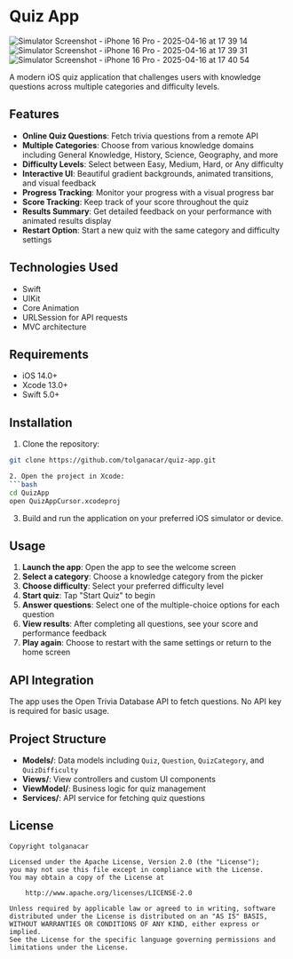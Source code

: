# Quiz App
![Simulator Screenshot - iPhone 16 Pro - 2025-04-16 at 17 39 14](https://github.com/user-attachments/assets/8dea9826-f336-40ed-9934-43498e0b6d64)
![Simulator Screenshot - iPhone 16 Pro - 2025-04-16 at 17 39 31](https://github.com/user-attachments/assets/ff356a96-570b-4abd-b479-4bdebb2fa950)
![Simulator Screenshot - iPhone 16 Pro - 2025-04-16 at 17 40 54](https://github.com/user-attachments/assets/d4e6e006-9c8f-4076-9dcd-32f05bc5ebf8)

A modern iOS quiz application that challenges users with knowledge questions across multiple categories and difficulty levels.

## Features

- **Online Quiz Questions**: Fetch trivia questions from a remote API
- **Multiple Categories**: Choose from various knowledge domains including General Knowledge, History, Science, Geography, and more
- **Difficulty Levels**: Select between Easy, Medium, Hard, or Any difficulty
- **Interactive UI**: Beautiful gradient backgrounds, animated transitions, and visual feedback
- **Progress Tracking**: Monitor your progress with a visual progress bar
- **Score Tracking**: Keep track of your score throughout the quiz
- **Results Summary**: Get detailed feedback on your performance with animated results display
- **Restart Option**: Start a new quiz with the same category and difficulty settings

## Technologies Used

- Swift
- UIKit
- Core Animation
- URLSession for API requests
- MVC architecture

## Requirements

- iOS 14.0+
- Xcode 13.0+
- Swift 5.0+

## Installation

1. Clone the repository:
```bash
git clone https://github.com/tolganacar/quiz-app.git

2. Open the project in Xcode:
```bash
cd QuizApp
open QuizAppCursor.xcodeproj
```

3. Build and run the application on your preferred iOS simulator or device.

## Usage

1. **Launch the app**: Open the app to see the welcome screen
2. **Select a category**: Choose a knowledge category from the picker
3. **Choose difficulty**: Select your preferred difficulty level
4. **Start quiz**: Tap "Start Quiz" to begin
5. **Answer questions**: Select one of the multiple-choice options for each question
6. **View results**: After completing all questions, see your score and performance feedback
7. **Play again**: Choose to restart with the same settings or return to the home screen

## API Integration

The app uses the Open Trivia Database API to fetch questions. No API key is required for basic usage.

## Project Structure

- **Models/**: Data models including `Quiz`, `Question`, `QuizCategory`, and `QuizDifficulty`
- **Views/**: View controllers and custom UI components
- **ViewModel/**: Business logic for quiz management
- **Services/**: API service for fetching quiz questions


## License

```
Copyright tolganacar

Licensed under the Apache License, Version 2.0 (the "License");
you may not use this file except in compliance with the License.
You may obtain a copy of the License at

    http://www.apache.org/licenses/LICENSE-2.0

Unless required by applicable law or agreed to in writing, software
distributed under the License is distributed on an "AS IS" BASIS,
WITHOUT WARRANTIES OR CONDITIONS OF ANY KIND, either express or implied.
See the License for the specific language governing permissions and
limitations under the License.
```
